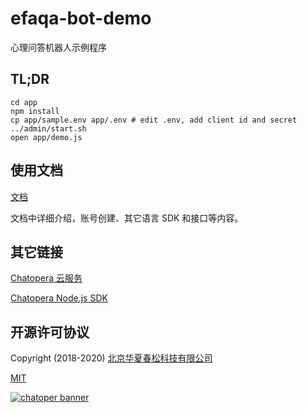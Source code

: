 # efaqa-bot-demo

心理问答机器人示例程序

## TL;DR

```
cd app
npm install
cp app/sample.env app/.env # edit .env, add client id and secret
../admin/start.sh
open app/demo.js
```

## 使用文档

[文档](https://docs.chatopera.com/products/psych-assistant/api.html)

文档中详细介绍，账号创建、其它语言 SDK 和接口等内容。

## 其它链接

[Chatopera 云服务](https://bot.chatopera.com)

[Chatopera Node.js SDK](https://www.npmjs.com/package/@chatopera/sdk)

## 开源许可协议

Copyright (2018-2020) <a href="https://www.chatopera.com/" target="_blank">北京华夏春松科技有限公司</a>

[MIT](https://github.com/chatopera/efaqa-bot-demo/blob/master/LICENSE)

[![chatoper banner][co-banner-image]][co-url]

[co-banner-image]: https://user-images.githubusercontent.com/3538629/42383104-da925942-8168-11e8-8195-868d5fcec170.png
[co-url]: https://www.chatopera.com
